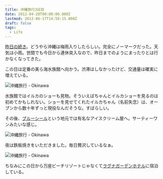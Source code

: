 ```yaml
---
title: 沖縄旅行3日目
date: 2012-04-28T00:00:00.000Z
lastmod: 2012-06-17T14:59:15.000Z
draft: false
tags:
  - Life
---
```


[昨日の続き](/posts/20120427/p01)。どうやら沖縄は梅雨入りしたらしい。完全にノーマークだった。天気は小雨。世間でも今日から連休突入なので、昨日までのようにまったりとは行かなくなってきた。

この日は定番の美ら海水族館へ向かう。渋滞はしなかったけど、交通量は確実に増えている。

![沖縄旅行 - Okinawa](@/assets/flickr/7354267994.jpg "沖縄旅行 - Okinawa")

水族館ではイルカのショーも見物。そういえばちゃんとイルカショーを見るのは初めてかもしれない。ショーを見せてくれたイルカちゃん（名前失念）は、オープンから数十年ずっと現役なんだそうな。すばらしい。

その後、[ブルーシール](http://www.blueseal.co.jp/)という地元では有名なアイスクリーム屋へ。サーティーワンみたいな感じ。

![沖縄旅行 - Okinawa](@/assets/flickr/7169056597.jpg "沖縄旅行 - Okinawa")

夜は鉄板焼きをいただきました。毎日贅沢しているなぁ。

![沖縄旅行 - Okinawa](@/assets/flickr/7354269296.jpg "沖縄旅行 - Okinawa")

ちなみにこの日から万座ビーチリゾートじゃなくて[ラグナガーデンホテル](http://www.laguna-garden.jp/)に宿泊している。
